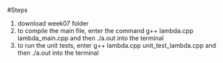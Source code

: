 #Steps
1. download week07 folder
2. to compile the main file, enter the command g++ lambda.cpp lambda_main.cpp and then ./a.out into the terminal
3. to run the unit tests, enter g++ lambda.cpp unit_test_lambda.cpp and then ./a.out into the terminal